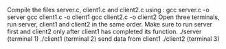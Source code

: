 Compile the files server.c, client1.c and client2.c using :
gcc server.c -o server
gcc client1.c -o client1
gcc client2.c -o client2
Open three terminals, run server, client1 and client2 in the same order. Make sure to run server first and client2 only after client1 has completed its function.
./server (terminal 1)
./client1 (terminal 2)
send data from client1
./client2 (terminal 3)